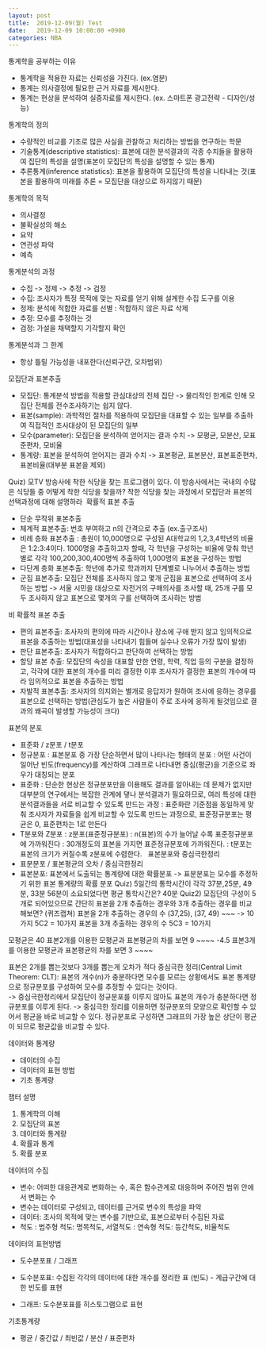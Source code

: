 ```yaml
---
layout: post
title:  2019-12-09(월) Test
date:   2019-12-09 10:00:00 +0900
categories: NBA
---
```


통계학을 공부하는 이유
- 통계학을 적용한 자료는 신뢰성을 가진다. (ex.염분) 
- 통계는 의사결정에 필요한 근거 자료를 제시한다. 
- 통계는 현상을 분석하여 실증자료를 제시한다. (ex. 스마트폰 광고전략 - 디자인/성능) 

통계학의 정의
- 수량적인 비교를 기초로 많은 사실을 관찰하고 처리하는 방법을 연구하는 학문
- 기술통계(descriptive statistics): 표본에 대한 분석결과의 각종 수치들을 활용하여 집단의 특성을 설명(표본이 모집단의 특성을 설명할 수 있는 통계) 
- 추론통계(inference statistics): 표본을 활용하여 모집단의 특성을 나타내는 것(표본을 활용하여 미래를 추론 = 모집단을 대상으로 하지않기 때문) 

통계학의 목적
- 의사결정
- 불확실성의 해소
- 요약
- 연관성 파악
- 예측

통계분석의 과정
- 수집 -> 정제 -> 추정 -> 검정
- 수집: 조사자가 특정 목적에 맞는 자료를 얻기 위해 설계한 수집 도구를 이용
- 정제: 분석에 적합한 자료를 선별
	     : 적합하지 않은 자료 삭제
- 추정: 모수를 추정하는 것
- 검정: 가설을 채택할지 기각할지 확인 

통계분석과 그 한계
- 항상 틀릴 가능성을 내포한다(신뢰구간, 오차범위)

모집단과 표본추출
- 모집단: 통계분석 방법을 적용할 관심대상의 전체 집단
      -> 물리적인 한계로 인해 모집단 전체를 전수조사하기는 쉽지 않다. 
- 표본(sample): 과학적인 절차를 적용하여 모집단을 대표할 수 있는 일부를 추출하여 직접적인 조사대상이 된 모집단의 일부 
- 모수(parameter): 모집단을 분석하여 얻어지는 결과 수치
      -> 모평균, 모분산, 모표준편차, 모비율 
- 통계량: 표본을 분석하여 얻어지는 결과 수치
      -> 표본평균, 표본분산, 표본표준편차, 표본비율(대부분 표본을 제외)

Quiz) 모TV 방송사에 착한 식당을 찾는 프로그램이 있다. 이 방송사에서는 국내의 수많은 식당들 중 어떻게 착한 식당을 찾을까? 착한 식당을 찾는 과정에서 모집단과 표본의 선택과정에 대해 설명하라 
확률적 표본 추출
- 단순 무작위 표본추출
- 체계적 표본추출: 번호 부여하고 n의 간격으로 추출 (ex.출구조사) 
- 비례 층화 표본추출
       : 총원이 10,000명으로 구성된 A대학교의 1,2,3,4학년의 비율은 1:2:3:4이다. 1000명을 추출하고자 할때, 각 학년을 구성하는 비율에 맞춰 학년별로 각각 100,200,300,400명씩 추출하여 1,000명의 표본을 구성하는 방법 
- 다단계 층화 표본추출: 학년에 추가로 학과까지 단계별로 나누어서 추출하는 방법
- 군집 표본추출: 모집단 전체를 조사하지 않고 몇개 군집을 표본으로 선택하여 조사하는 방법
	-> 서울 시민을 대상으로 자전거의 구매의사를 조사할 때, 25개 구를 모두 조사하지 않고 표본으로 몇개의 구를 선택하여 조사하는 방법 

비 확률적 표본 추출
- 편의 표본추출: 조사자의 편의에 따라 시간이나 장소에 구애 받지 않고 임의적으로 표본을 추출하는 방법(대표성을 나타내기 힘들며 실수나 오류가 가장 많이 발생)
- 판단 표본추출: 조사자가 적합하다고 판단하여 선택하는 방법
- 할당 표본 추출: 모집단의 속성을 대표할 만한 연령, 학력, 직업 등의 구분을 결정하고, 각각에 대한 표본의 개수를 미리 결정한 이후 조사자가 결정한 표본의 개수에 따라 임의적으로 표본을 추출하는 방법
- 자발적 표본추출: 조사자의 의지와는 별개로 응답자가 원하여 조사에 응하는 경우를 표본으로 선택하는 방법(관심도가 높은 사람들이 주로 조사에 응하게 될것임으로 결과의 왜곡이 발생할 가능성이 크다) 


표본의 분포
- 표준화 / z분포 / t분포 
- 정규분포
	: 표본분포 중 가장 단순하면서 많이 나타나는 형태의 분포
	: 어떤 사건이 일어난 빈도(frequency)를 계산하여 그래프로 나타내면 중심(평균)을 기준으로 좌우가 대칭되는 분포 
- 표준화
	: 단순한 현상은 정규분포만을 이용해도 결과를 알아내는 데 문제가 없지만 대부분의 연구에서는 복잡한 관계에 댛나 분석결과가 필요하므로, 여러 특성에 대한 분석결과들을 서로 비교할 수 있도록 만드는 과정 
	: 표준화란 기준점을 동일하게 맞춰 조사자가 자료들을 쉽게 비교할 수 있도록 만드는 과정으로, 표준정규분포는 평균은 0, 표준편차는 1로 만든다 
- T분포와 Z분포 
	: z분포(표준정규분포) 
	: n(표본)의 수가 늘어날 수록 표준정규분포에 가까워진다
	: 30개정도의 표본을 가지면 표준정규분포에 가까워진다. 
	: t분포는 표본의 크기가 커질수록 z분포에 수렴한다.  
표본분포와 중심극한정리 
- 표분분포 / 표본평균의 오차 / 중심극한정리
-  표본분포: 표본에서 도출되는 통계량에 대한 확률분포
	-> 표분분포는 모수를 추정하기 위한 표본 통계량의 확률 분포 
Quiz) 5일간의 통학시간이 각각 37분,25분, 49분, 33분 56분이 소요되었다면 평균 통학시간은? 40분
Quiz2) 모집단의 구성이 5개로 되어있으므로 간단히 표본을 2개 추출하는 경우와 3개 추출하는 경우를 비교해보면?
(퀴즈캡쳐) 
표본을 2개 추출하는 경우의 수
(37,25), (37, 49) ~~~ -> 10가지
5C2 = 10가지
표본을 3개 추출하는 경우의 수 
5C3 = 10가지

모평균은 40 
표본2개를 이용한 모평균과 표본평균의 차를 보면 9 ~~~~ -4.5
표본3개를 이용한 모평균과 표본평균의 차를 보면 3 ~~~~ 

표본은 2개를 뽑는것보다 3개를 뽑는게 오차가 적다
중심극한 정리(Central Limit Theorem: CLT): 표본의 개수(n)가 충분하다면 모수를 모르는 상황에서도 표본 통계량으로 정규분포를 구성하여 모수를 추정할 수 있다는 것이다.  
-> 중심극한정리에서 모집단이 정규분포를 이루지 않아도 표본의 개수가 충분하다면 정규분포를 이루게 된다. 
-> 중심극한 정리를 이용하면 정규분포의 모양으로 확인할 수 있어서 평균을 바로 비교할 수 있다. 정규분포로 구성하면 그래프의 가장 높은 상단이 평균이 되므로 평균값을 비교할 수 있다. 


데이터와 통계량
- 데이터의 수집
- 데이터의 표현 방법
- 기초 통계량


챕터 설명
1. 통계학의 이해
2. 모집단의 표본
3. 데이터와 통계량
4. 확률과 통계
5. 확률 분포 


데이터의 수집
- 변수: 어떠한 대응관계로 변화하는 수, 혹은 함수관계로 대응하며 주어진 범위 안에서 변화는 수 
- 변수는 데이터로 구성되고, 데이터를 근거로 변수의 특성을 파악
- 데이터: 조사의 목적에 맞는 변수를 기반으로, 표본으로부터 수집된 자료 
- 척도
	: 범주형 척도: 명목척도, 서열척도
	: 연속형 척도: 등간척도, 비율척도 

데이터의 표현방법
- 도수분포표 / 그래프

- 도수분포표: 수집된 각각의 데이터에 대한 개수를 정리한 표 (빈도) - 계급구간에 대한 빈도를 표현
- 그래프: 도수분포표를 히스토그램으로 표현

기초통계량
- 평균 / 중간값 / 최빈값 / 분산 / 표준편차 